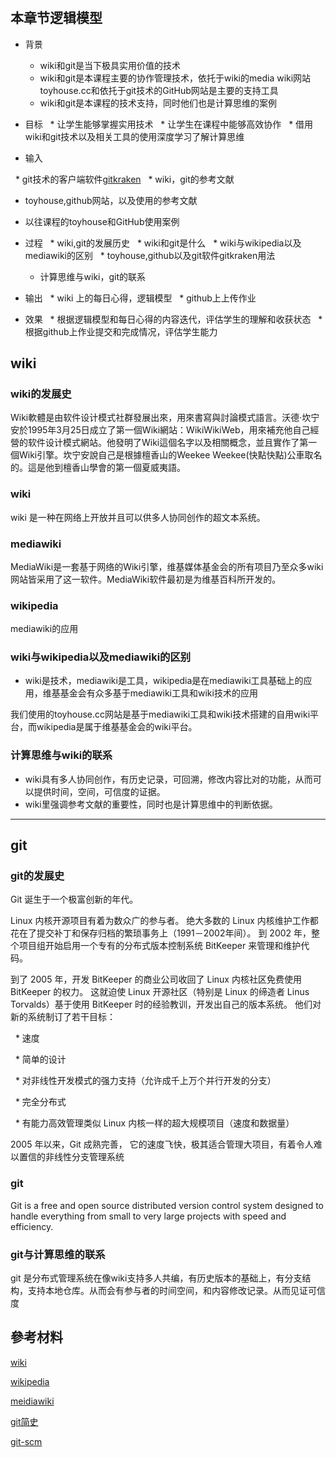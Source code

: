 # 

## 本章节逻辑模型

* 背景
   * wiki和git是当下极具实用价值的技术
   * wiki和git是本课程主要的协作管理技术，依托于wiki的media wiki网站toyhouse.cc和依托于git技术的GitHub网站是主要的支持工具
   * wiki和git是本课程的技术支持，同时他们也是计算思维的案例
    
* 目标
   * 让学生能够掌握实用技术
   * 让学生在课程中能够高效协作
   * 借用wiki和git技术以及相关工具的使用深度学习了解计算思维
    
* 输入

   * git技术的客户端软件[gitkraken](https://www.gitkraken.com)
   * wiki，git的参考文献
   * toyhouse,github网站，以及使用的参考文献
   * 以往课程的toyhouse和GitHub使用案例
   
* 过程
   * wiki,git的发展历史
   * wiki和git是什么
   * wiki与wikipedia以及mediawiki的区别
   * toyhouse,github以及git软件gitkraken用法
   * 计算思维与wiki，git的联系
    
* 输出
   * wiki 上的每日心得，逻辑模型
   * github上上传作业
    
* 效果
   * 根据逻辑模型和每日心得的内容迭代，评估学生的理解和收获状态
   * 根据github上作业提交和完成情况，评估学生能力
## wiki

### wiki的发展史

Wiki軟體是由软件设计模式社群發展出來，用來書寫與討論模式語言。沃德·坎宁安於1995年3月25日成立了第一個Wiki網站：WikiWikiWeb，用來補充他自己經營的软件设计模式網站。他發明了Wiki這個名字以及相關概念，並且實作了第一個Wiki引擎。坎宁安說自己是根據檀香山的Weekee Weekee(快點快點)公車取名的。這是他到檀香山學會的第一個夏威夷語。

### wiki

wiki 是一种在网络上开放并且可以供多人协同创作的超文本系统。

### mediawiki

MediaWiki是一套基于网络的Wiki引擎，维基媒体基金会的所有项目乃至众多wiki网站皆采用了这一软件。MediaWiki软件最初是为维基百科所开发的。

### wikipedia

mediawiki的应用

### wiki与wikipedia以及mediawiki的区别

*  wiki是技术，mediawiki是工具，wikipedia是在mediawiki工具基础上的应用，维基基金会有众多基于mediawiki工具和wiki技术的应用

我们使用的toyhouse.cc网站是基于mediawiki工具和wiki技术搭建的自用wiki平台，而wikipedia是属于维基基金会的wiki平台。

### 计算思维与wiki的联系

* wiki具有多人协同创作，有历史记录，可回溯，修改内容比对的功能，从而可以提供时间，空间，可信度的证据。
* wiki里强调参考文献的重要性，同时也是计算思维中的判断依据。


---
## git

### git的发展史

Git 诞生于一个极富创新的年代。

Linux 内核开源项目有着为数众广的参与者。 绝大多数的 Linux 内核维护工作都花在了提交补丁和保存归档的繁琐事务上（1991－2002年间）。 到 2002 年，整个项目组开始启用一个专有的分布式版本控制系统 BitKeeper 来管理和维护代码。

到了 2005 年，开发 BitKeeper 的商业公司收回了 Linux 内核社区免费使用 BitKeeper 的权力。 这就迫使 Linux 开源社区（特别是 Linux 的缔造者 Linus Torvalds）基于使用 BitKeeper 时的经验教训，开发出自己的版本系统。 他们对新的系统制订了若干目标：

   * 速度

   * 简单的设计

   * 对非线性开发模式的强力支持（允许成千上万个并行开发的分支）

   * 完全分布式

   * 有能力高效管理类似 Linux 内核一样的超大规模项目（速度和数据量）

2005 年以来，Git 成熟完善， 它的速度飞快，极其适合管理大项目，有着令人难以置信的非线性分支管理系统

### git

Git is a free and open source distributed version control system designed to handle everything from small to very large projects with speed and efficiency.

### git与计算思维的联系

git 是分布式管理系统在像wiki支持多人共编，有历史版本的基础上，有分支结构，支持本地仓库。从而会有参与者的时间空间，和内容修改记录。从而见证可信度

## 參考材料

[wiki](https://zh.wikipedia.org/wiki/Wiki)

[wikipedia](https://zh.wikipedia.org/wiki/维基百科)

[meidiawiki](https://zh.wikipedia.org/wiki/MediaWiki)

[git简史](https://git-scm.com/book/zh/v2/%E8%B5%B7%E6%AD%A5-Git-%E7%AE%80%E5%8F%B2)

[git-scm](https://git-scm.com/)







